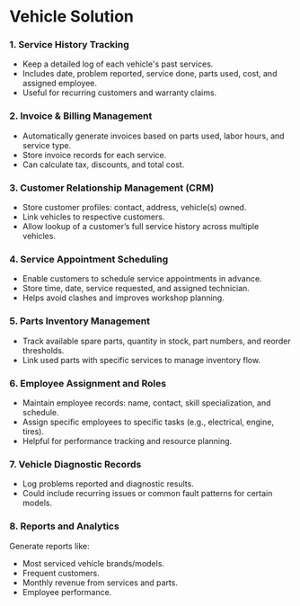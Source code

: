 # Vehicle Solution


### 1. Service History Tracking
- Keep a detailed log of each vehicle's past services.
- Includes date, problem reported, service done, parts used, cost, and assigned employee.
- Useful for recurring customers and warranty claims.

### 2. Invoice & Billing Management
- Automatically generate invoices based on parts used, labor hours, and service type.
- Store invoice records for each service.
- Can calculate tax, discounts, and total cost.

### 3. Customer Relationship Management (CRM)
- Store customer profiles: contact, address, vehicle(s) owned.
- Link vehicles to respective customers.
- Allow lookup of a customer’s full service history across multiple vehicles.

### 4. Service Appointment Scheduling
- Enable customers to schedule service appointments in advance.
- Store time, date, service requested, and assigned technician.
- Helps avoid clashes and improves workshop planning.

### 5. Parts Inventory Management
- Track available spare parts, quantity in stock, part numbers, and reorder thresholds.
- Link used parts with specific services to manage inventory flow.

### 6. Employee Assignment and Roles
- Maintain employee records: name, contact, skill specialization, and schedule.
- Assign specific employees to specific tasks (e.g., electrical, engine, tires).
- Helpful for performance tracking and resource planning.

### 7. Vehicle Diagnostic Records
- Log problems reported and diagnostic results.
- Could include recurring issues or common fault patterns for certain models.

### 8. Reports and Analytics
Generate reports like:
- Most serviced vehicle brands/models.
- Frequent customers.
- Monthly revenue from services and parts.
- Employee performance.
